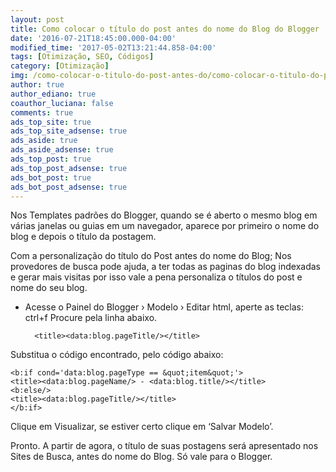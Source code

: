 ```yaml
---
layout: post
title: Como colocar o título do post antes do nome do Blog do Blogger
date: '2016-07-21T18:45:00.000-04:00'
modified_time: '2017-05-02T13:21:44.858-04:00'
tags: [Otimização, SEO, Códigos]
category: [Otimização]
img: /como-colocar-o-titulo-do-post-antes-do/como-colocar-o-titulo-do-post-antes-do.jpg
author: true
author_ediano: true
coauthor_luciana: false
comments: true
ads_top_site: true
ads_top_site_adsense: true
ads_aside: true
ads_aside_adsense: true
ads_top_post: true
ads_top_post_adsense: true
ads_bot_post: true
ads_bot_post_adsense: true
---
```


Nos Templates padrões do Blogger, quando se é aberto o mesmo blog em várias janelas ou guias em um navegador, aparece por primeiro o nome do blog e depois o título da postagem.

Com a personalização do título do Post antes do nome do Blog; Nos provedores de busca pode ajuda, a ter todas as paginas do blog indexadas e gerar mais visitas por isso vale a pena personaliza o títulos do post e nome do seu blog.

* Acesse o Painel do Blogger › Modelo › Editar html, aperte as teclas: ctrl+f Procure pela linha abaixo.

        <title><data:blog.pageTitle/></title>

Substitua o código encontrado, pelo código abaixo:

    <b:if cond='data:blog.pageType == &quot;item&quot;'>
    <title><data:blog.pageName/> - <data:blog.title/></title>
    <b:else/>
    <title><data:blog.pageTitle/></title>
    </b:if>

Clique em Visualizar, se estiver certo clique em ‘Salvar Modelo’.

Pronto. A partir de agora, o título de suas postagens será apresentado nos Sites de Busca, antes do nome do Blog. Só vale para o Blogger.